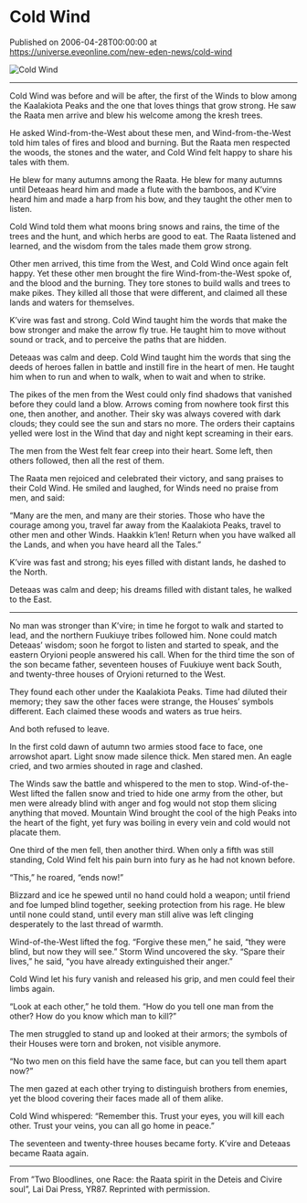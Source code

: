 # Cold Wind
Published on 2006-04-28T00:00:00 at https://universe.eveonline.com/new-eden-news/cold-wind

![Cold Wind](https://web.ccpgamescdn.com/communityassets/img/chronicles/chronicleImage/Cold_wind.jpg)

---

Cold Wind was before and will be after, the first of the Winds to blow among the Kaalakiota Peaks and the one that loves things that grow strong. He saw the Raata men arrive and blew his welcome among the kresh trees.

He asked Wind-from-the-West about these men, and Wind-from-the-West told him tales of fires and blood and burning. But the Raata men respected the woods, the stones and the water, and Cold Wind felt happy to share his tales with them.

He blew for many autumns among the Raata. He blew for many autumns until Deteaas heard him and made a flute with the bamboos, and K’vire heard him and made a harp from his bow, and they taught the other men to listen.

Cold Wind told them what moons bring snows and rains, the time of the trees and the hunt, and which herbs are good to eat. The Raata listened and learned, and the wisdom from the tales made them grow strong.

Other men arrived, this time from the West, and Cold Wind once again felt happy. Yet these other men brought the fire Wind-from-the-West spoke of, and the blood and the burning. They tore stones to build walls and trees to make pikes. They killed all those that were different, and claimed all these lands and waters for themselves.

K’vire was fast and strong. Cold Wind taught him the words that make the bow stronger and make the arrow fly true. He taught him to move without sound or track, and to perceive the paths that are hidden.

Deteaas was calm and deep. Cold Wind taught him the words that sing the deeds of heroes fallen in battle and instill fire in the heart of men. He taught him when to run and when to walk, when to wait and when to strike.

The pikes of the men from the West could only find shadows that vanished before they could land a blow. Arrows coming from nowhere took first this one, then another, and another. Their sky was always covered with dark clouds; they could see the sun and stars no more. The orders their captains yelled were lost in the Wind that day and night kept screaming in their ears.

The men from the West felt fear creep into their heart. Some left, then others followed, then all the rest of them.

The Raata men rejoiced and celebrated their victory, and sang praises to their Cold Wind. He smiled and laughed, for Winds need no praise from men, and said:

“Many are the men, and many are their stories. Those who have the courage among you, travel far away from the Kaalakiota Peaks, travel to other men and other Winds. Haakkin k’len! Return when you have walked all the Lands, and when you have heard all the Tales.”

K’vire was fast and strong; his eyes filled with distant lands, he dashed to the North.

Deteaas was calm and deep; his dreams filled with distant tales, he walked to the East.

---

No man was stronger than K’vire; in time he forgot to walk and started to lead, and the northern Fuukiuye tribes followed him. None could match Deteaas’ wisdom; soon he forgot to listen and started to speak, and the eastern Oryioni people answered his call. When for the third time the son of the son became father, seventeen houses of Fuukiuye went back South, and twenty-three houses of Oryioni returned to the West.

They found each other under the Kaalakiota Peaks. Time had diluted their memory; they saw the other faces were strange, the Houses’ symbols different. Each claimed these woods and waters as true heirs.

And both refused to leave.

In the first cold dawn of autumn two armies stood face to face, one arrowshot apart. Light snow made silence thick. Men stared men. An eagle cried, and two armies shouted in rage and clashed.

The Winds saw the battle and whispered to the men to stop. Wind-of-the-West lifted the fallen snow and tried to hide one army from the other, but men were already blind with anger and fog would not stop them slicing anything that moved. Mountain Wind brought the cool of the high Peaks into the heart of the fight, yet fury was boiling in every vein and cold would not placate them.

One third of the men fell, then another third. When only a fifth was still standing, Cold Wind felt his pain burn into fury as he had not known before.

“This,” he roared, “ends now!”

Blizzard and ice he spewed until no hand could hold a weapon; until friend and foe lumped blind together, seeking protection from his rage. He blew until none could stand, until every man still alive was left clinging desperately to the last thread of warmth.

Wind-of-the-West lifted the fog. “Forgive these men,” he said, “they were blind, but now they will see.” Storm Wind uncovered the sky. “Spare their lives,” he said, “you have already extinguished their anger.”

Cold Wind let his fury vanish and released his grip, and men could feel their limbs again.

“Look at each other,” he told them. “How do you tell one man from the other? How do you know which man to kill?”

The men struggled to stand up and looked at their armors; the symbols of their Houses were torn and broken, not visible anymore.

“No two men on this field have the same face, but can you tell them apart now?”

The men gazed at each other trying to distinguish brothers from enemies, yet the blood covering their faces made all of them alike.

Cold Wind whispered: “Remember this. Trust your eyes, you will kill each other. Trust your veins, you can all go home in peace.”

The seventeen and twenty-three houses became forty. K’vire and Deteaas became Raata again.

---

From ”Two Bloodlines, one Race: the Raata spirit in the Deteis and Civire soul”, Lai Dai Press, YR87. Reprinted with permission.
